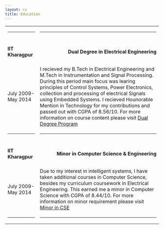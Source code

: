 ```yaml
---
layout: cv
title: Education
--- 
```

<table class="education">
  <tbody>
    <tr>
      <td><hr></td>
      <td><hr></td>
    </tr>
    <tr>
      <td class="left"><b><h4> IIT Kharagpur</h4></b></td>
      <td class="right" style="text-align:right"><b><h4>Dual Degree in Electrical Engineering</h4></b></td>
    </tr>
    <tr>
      <td class="left">July 2009- May 2014</td>
      <td class="right">I recieved my B.Tech in Electrical Engineering and M.Tech in Instrumentation and Signal Processing. During this period main focus was learing principles of Control Systems, Power Electronics, collection and processing of electrical Signals using Embedded Systems. I recieved Hounorable Mention in Technology for my contributions and passed out with CGPA of 8.56/10. For more information on course content please visit <a href="https://erp.iitkgp.ernet.in/ERPWebServices/curricula/CurriculaSubjectsList.jsp?stuType=UG&splCode=EE5" target="_blank">Dual Degree Program</a></td>
    </tr>
    <tr>
      <td><hr></td>
      <td><hr></td>
    </tr>
    <tr>
      <td class="left"><b><h4> IIT Kharagpur</h4></b></td>
      <td class="right" style="text-align:right"><b><h4>Minor in Computer Science & Engineering</h4></b></td>
    </tr>
    <tr>
      <td class="left">July 2009- May 2014</td>
      <td class="right">Due to my interest in intelligent systems, I have taken additional courses in Computer Science, besides my curriculum coursework in Electrical Engineering. This earned me a minor in Computer Science with CGPA of 8.44/10. For more information on minor requirement please visit <a href="http://www.webteam.iitkgp.ernet.in/dec08/CS10.pdf" target="_blank">Minor in CSE</a></td>
    </tr>
    <tr>
      <td><hr></td>
      <td><hr></td>
    </tr>
    <!--tr>
      <td class="left"><b><h4> IIT Kharagpur</h4></b></td>
      <td class="right"><b><h4>Minor in Computer Science & Engineering</h4></b></td>
    </tr>
    <tr>
      <td class="left">July 2009- May 2014</td>
      <td class="right">Apart from my usual course work and interest in Intelligent system, I have done some addition course apart from my usual curriculum. This lead me to minor in Computer Science with CGPA of 8.44/10. For more information on minor requirement please visit <a href="http://www.webteam.iitkgp.ernet.in/dec08/CS10.pdf" target="_blank">Minor in CSE</a></td>
    </tr-->
  </tbody>
 </table>
